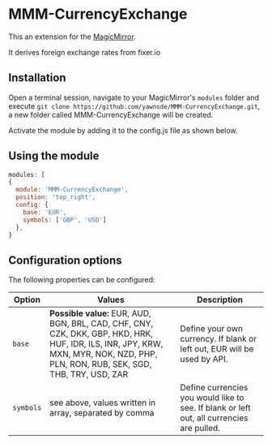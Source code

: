 # MMM-CurrencyExchange
This an extension for the [MagicMirror](https://github.com/MichMich/MagicMirror).

It derives foreign exchange rates from fixer.io

## Installation
Open a terminal session, navigate to your MagicMirror's `modules` folder and execute `git clone https://github.com/yawnsde/MMM-CurrencyExchange.git`, a new folder called MMM-CurrencyExchange will be created.

Activate the module by adding it to the config.js file as shown below.

## Using the module
````javascript
modules: [
{
  module: 'MMM-CurrencyExchange',
  position: 'top_right',
  config: {
    base: 'EUR',
    symbols: ['GBP', 'USD']
  },
}
````

## Configuration options

The following properties can be configured:

| **Option** | **Values** | **Description** |
| --- | --- | --- |
| `base` | **Possible value:** EUR, AUD, BGN, BRL, CAD, CHF, CNY, CZK, DKK, GBP, HKD, HRK, HUF, IDR, ILS, INR, JPY, KRW, MXN, MYR, NOK, NZD, PHP, PLN, RON, RUB, SEK, SGD, THB, TRY, USD, ZAR | Define your own currency. If blank or left out, EUR will be used by API. |
| `symbols` | see above, values written in array, separated by comma | Define currencies you would like to see. If blank or left out, all currencies are pulled. |
